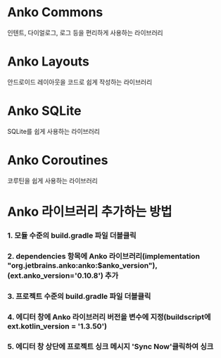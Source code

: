 # Anko Commons
인텐트, 다이얼로그, 로그 등을 편리하게 사용하는 라이브러리
# Anko Layouts
안드로이드 레이아웃을 코드로 쉽게 작성하는 라이브러리
# Anko SQLite
SQLite를 쉽게 사용하는 라이브러리
# Anko Coroutines
코루틴을 쉽게 사용하는 라이브러리

# Anko 라이브러리 추가하는 방법
### 1. 모듈 수준의 build.gradle 파일 더블클릭
### 2. dependencies 항목에 Anko 라이브러리(implementation "org.jetbrains.anko:anko:$anko_version"), (ext.anko_version='0.10.8') 추가
### 3. 프로젝트 수준의 build.gradle 파일 더블클릭
### 4. 에디터 창에 Anko 라이브러리 버전을 변수에 지정(buildscript에 ext.kotlin_version = '1.3.50')
### 5. 에디터 창 상단에 프로젝트 싱크 메시지 'Sync Now'클릭하여 싱크
